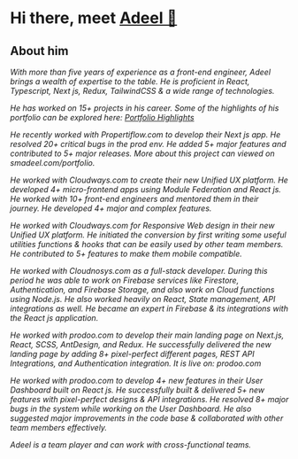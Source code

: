 <h1>Hi there, meet <a target="_blank" href="https://www.smadeel.com/">Adeel 👋</a> </h1>

<h2> About him</h2>
<i>
  With more than five years of experience as a front-end engineer, Adeel brings a wealth of expertise to the table.
He is proficient in React, Typescript, Next js, Redux, TailwindCSS & a wide range of technologies. 
  
He has worked on 15+ projects in his career. Some of the highlights of his portfolio can be explored here: <a target="_blank" href="https://www.smadeel.com/portfolio"> Portfolio Highlights</a>

He recently worked with Propertiflow.com to develop their Next js app. He resolved 20+ critical bugs in the prod env. He added 5+ major features and contributed to 5+ major releases. More about this project can viewed on smadeel.com/portfolio.

He worked with Cloudways.com to create their new Unified UX platform. He developed 4+ micro-frontend apps using Module Federation and React js. He worked with 10+ front-end engineers and mentored them in their journey. He developed 4+ major and complex features.

He worked with Cloudways.com for Responsive Web design in their new Unified UX platform. He initiated the conversion by first writing some useful utilities functions & hooks that can be easily used by other team members. He contributed to 5+ features to make them mobile compatible. 

He worked with Cloudnosys.com as a full-stack developer. During this period he was able to work on Firebase services like Firestore, Authentication, and Firebase Storage, and also work on Cloud functions using Node.js. He also worked heavily on React, State management, API integrations as well. He became an expert in Firebase & its integrations with the React js application.

He worked with prodoo.com to develop their main landing page on Next.js, React, SCSS, AntDesign, and Redux. He successfully delivered the new landing page by adding 8+ pixel-perfect different pages, REST API Integrations, and Authentication integration. It is live on: prodoo.com

He worked with prodoo.com to develop 4+ new features in their User Dashboard built on React js. He successfully built & delivered 5+ new features with pixel-perfect designs & API integrations. He resolved 8+ major bugs in the system while working on the User Dashboard. He also suggested major improvements in the code base & collaborated with other team members effectively.

Adeel is a team player and can work with cross-functional teams.
</i>
<!--
**madeel20/madeel20** is a ✨ _special_ ✨ repository because its `README.md` (this file) appears on your GitHub profile.

Here are some ideas to get you started:

- 🔭 I’m currently working on ...
- 🌱 I’m currently learning ...
- 👯 I’m looking to collaborate on ...
- 🤔 I’m looking for help with ...
- 💬 Ask me about ...
- 📫 How to reach me: ...
- 😄 Pronouns: ...
- ⚡ Fun fact: ...
-->
